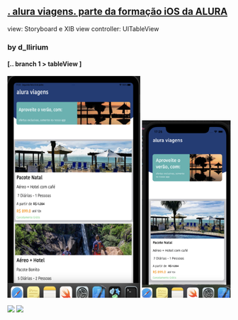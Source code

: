 
## [. alura viagens. parte da formação iOS da ALURA ](https://cursos.alura.com.br/formacao-ios)

view: Storyboard e XIB
view controller: UITableView

### by d_llirium

#### [.. branch 1 > tableView ]

<img src="https://github.com/d-llirium/AluraViagens/blob/main/images/iPad_01.png?raw=true" width="300" height="500"> <img src="https://github.com/d-llirium/AluraViagens/blob/main/images/iPhone_01.png?raw=true" width="200" height="400">

![](https://github.com/d-llirium/AluraViagens/blob/main/gifs/iPad_01.gif?raw=true) ![](https://github.com/d-llirium/AluraViagens/blob/main/gifs/iPhone_01.gif?raw=true)

